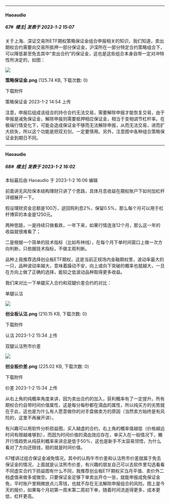 

*****

####  Haoaudio  
##### 67#         楼主| 发表于 2023-1-2 15:07

关于上海、深证交易所ETF期权策略保证金组合申报相关的知识，我们知道，卖出期权合约需要向交易所抵押一部分保证金，沪深所在一部分特定合约策略组合下，可以降低甚至免去其中“卖出合约”的保证金，这也是这些组合本身自带一定对冲特性所决定的，如图：

<img src="https://img.saraba1st.com/forum/202301/02/145449gosszsv8ggz4dlnz.png" referrerpolicy="no-referrer">

<strong>策略保证金.png</strong> (125.74 KB, 下载次数: 0)

下载附件

策略保证金
2023-1-2 14:54 上传

注意，申报后组成该组合的持仓合约无法交易，需要解除申报才能恢复交易，由于申报是减免保证金，解除申报则需要抵押相应保证金，相当于变相调节杠杆率。在极端行情变化下，可能会造成保证金不够而无法解除申报，从而无法交易，进而扩大损失，所以这个功能是把双刃剑，一定要慎用。另外，注意图中各种组合策略保证金到期日不同。



*****

####  Haoaudio  
##### 68#         楼主| 发表于 2023-1-2 16:02

 本帖最后由 Haoaudio 于 2023-1-2 16:06 编辑 

前面讲无风险保本结构理财只讲了个思路，具体月息收益在期权账户下如何加杠杆详细展开一下。

假设理财资金总额是100万，逆回购利息2%，保留0.5%，那么每个月可以用于杠杆博弈的本金是1250元。

两种思路，一是持续只做看跌，一年下来，如果行情连涨12个月，那么这一年的收益就很难看了；

二是根据一个简单的技术指标（比如布林线），在每个月下单时间窗口上做一次方向判断，只依据技术指标，不做主观判断。

品种上我推荐选择创业板ETF期权，这是当前正规场内金融期权里，波动率最大的一只，品种波动率越大，意味着躁动不安，向上或向下突破的概率也就越大，一旦在方向上做了正确的选择，能较之低波动品种取得更多收益。

我们来对比一下单腿买入合约和双腿价差合约的对比：

单腿认沽

<img src="https://img.saraba1st.com/forum/202301/02/153430p4uo2cguuluxckf2.png" referrerpolicy="no-referrer">

<strong>创业板认沽.png</strong> (210.15 KB, 下载次数: 0)

下载附件

认沽
2023-1-2 15:34 上传

双腿认沽熊市价差

<img src="https://img.saraba1st.com/forum/202301/02/153440j1zk22x7kl7e3x5u.png" referrerpolicy="no-referrer">

<strong>创业板价差.png</strong> (225.02 KB, 下载次数: 0)

下载附件

价差
2023-1-2 15:34 上传

从右上角的纯概率角度来讲，因为卖出合约的加入，获利概率有了一定提升。所有期权合约自带时间价值属性，这是每分每秒都在滴血的属性，所以纯买方的劣势就在于此，这也是为什么有人愿意做你的对手盘做卖方的原因（当然卖方始终是有风险的，这里不再展开讲）。

有兴趣可以用软件分析损益图，买入越虚的合约，右上角的概率值越低（价格越远时间有限越难够到），而因为时间价值的滴血效应存在，单买入在一般情况下，撇开行情趋势从纯获利概率来讲总是低于50%，这也是新手不太容易领悟，为什么看对了方向还赔钱，赔的就是时间价值。

67楼讲过组合保证金减免情况，其中的认购牛市价差和认沽熊市价差就属于免去保证金的情况，上面就是认沽熊市价差，有兴趣的朋友自己可以去软件里勾选看看不同虚实合约下损益图有什么不同，我推荐创业板ETF期权买当月平值、卖价外二档虚值来做多或做空。只要保证金足够下单卖出开仓一张，就能申报成免保证金免，平时账户里稍微放点儿零钱，也就不存在无法解除申报组合的风险。图上是今天的报价，如果每个月初第一周末第二周初下单，随着时间流逝得更多，成本更低，杠杆更高。

